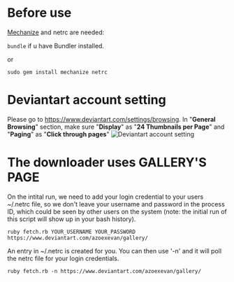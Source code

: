# Before use

[Mechanize](http://mechanize.rubyforge.org) and netrc are needed:

`bundle` if u have Bundler installed.

or

`sudo gem install mechanize netrc`

# Deviantart account setting

Please go to https://www.deviantart.com/settings/browsing. In "**General Browsing**" section, make sure "**Display**" as "**24 Thumbnails per Page**" and "**Paging**" as "**Click through pages**"
![Deviantart account setting](https://user-images.githubusercontent.com/2174219/27268778-7a0edf0c-54e4-11e7-859c-c7b0b7200a77.png)

# The downloader uses GALLERY'S PAGE

On the intital run, we need to add your login credential to your users ~/.netrc file, so we don't leave your username and password in the process ID, which could be seen by other users on the system (note: the initial run of this script will show up in your bash history).

`ruby fetch.rb YOUR_USERNAME YOUR_PASSWORD https://www.deviantart.com/azoexevan/gallery/`

An entry in ~/.netrc is created for you. You can then use '-n' and it will poll the netrc file for your login credentials.

`ruby fetch.rb -n https://www.deviantart.com/azoexevan/gallery/`
